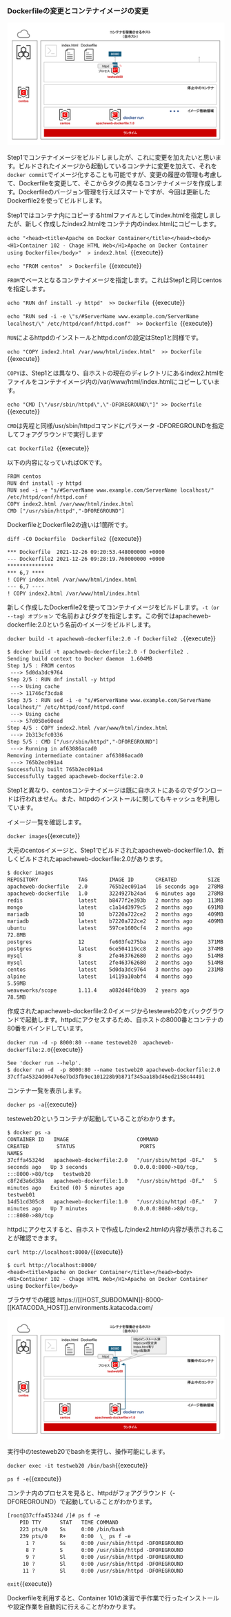 ### Dockerfileの変更とコンテナイメージの変更

![Test Image 1](https://raw.githubusercontent.com/mayumi00/katacoda-scenarios/main/container102/images/image204.png)

Step1でコンテナイメージをビルドしましたが、これに変更を加えたいと思います。ビルドされたイメージから起動しているコンテナに変更を加えて、それを`docker commit`でイメージ化することも可能ですが、変更の履歴の管理も考慮して、Dockerfileを変更して、そこからタグの異なるコンテナイメージを作成します。Dockerfileのバージョン管理を行えばスマートですが、今回は更新したDockerfile2を使ってビルドします。

Step1ではコンテナ内にコピーするhtmlファイルとしてindex.htmlを指定しましたが、新しく作成したindex2.htmlをコンテナ内のindex.htmlにコピーします。


`echo "<head><title>Apache on Docker Container</title></head><body><H1>Container 102 - Chage HTML Web</H1>Apache on Docker Container using Dockerfile</body>"  > index2.html `{{execute}}

`echo "FROM centos"  > Dockerfile `{{execute}}

`FROM`でベースとなるコンテナイメージを指定します。これはStep1と同じcentosを指定します。

`echo "RUN dnf install -y httpd"  >> Dockerfile `{{execute}}

`echo "RUN sed -i -e \"s/#ServerName www.example.com/ServerName localhost/\" /etc/httpd/conf/httpd.conf"  >> Dockerfile `{{execute}}

`RUN`によるhttpdのインストールとhttpd.confの設定はStep1と同様です。

`echo "COPY index2.html /var/www/html/index.html"  >> Dockerfile `{{execute}}

`COPY`は、Step1とは異なり、自ホストの現在のディレクトリにあるindex2.htmlをファイルをコンテナイメージ内の/var/www/html/index.htmlにコピーしています。

`echo "CMD [\"/usr/sbin/httpd\",\"-DFOREGROUND\"]" >> Dockerfile `{{execute}}

`CMD`は先程と同様/usr/sbin/httpdコマンドにパラメータ -DFOREGROUNDを指定してフォアグラウンドで実行します

`cat Dockerfile2 `{{execute}}

以下の内容になっていればOKです。

```text
FROM centos
RUN dnf install -y httpd
RUN sed -i -e "s/#ServerName www.example.com/ServerName localhost/" /etc/httpd/conf/httpd.conf
COPY index2.html /var/www/html/index.html
CMD ["/usr/sbin/httpd","-DFOREGROUND"]
```
DockerfileとDockerfile2の違いは1箇所です。

`diff -C0 Dockerfile  Dockerfile2 `{{execute}}
 
 ```text
 *** Dockerfile  2021-12-26 09:20:53.448000000 +0000
--- Dockerfile2 2021-12-26 09:28:19.760000000 +0000
***************
*** 6,7 ****
! COPY index.html /var/www/html/index.html
--- 6,7 ----
! COPY index2.html /var/www/html/index.html
 ```
新しく作成したDockerfile2を使ってコンテナイメージをビルドします。`-t（or --tag）オプション` で名前およびタグを指定します。この例ではapacheweb-dockerfile:2.0という名前のイメージをビルドします。

`docker build -t apacheweb-dockerfile:2.0 -f Dockerfile2 .`{{execute}}
 
```text
$ docker build -t apacheweb-dockerfile:2.0 -f Dockerfile2 .
Sending build context to Docker daemon  1.604MB
Step 1/5 : FROM centos
 ---> 5d0da3dc9764
Step 2/5 : RUN dnf install -y httpd
 ---> Using cache
 ---> 11746cf3cda8
Step 3/5 : RUN sed -i -e "s/#ServerName www.example.com/ServerName localhost/" /etc/httpd/conf/httpd.conf
 ---> Using cache
 ---> 57d058e60ead
Step 4/5 : COPY index2.html /var/www/html/index.html
 ---> 2b313cfc0336
Step 5/5 : CMD ["/usr/sbin/httpd","-DFOREGROUND"]
 ---> Running in af63086acad0
Removing intermediate container af63086acad0
 ---> 765b2ec091a4
Successfully built 765b2ec091a4
Successfully tagged apacheweb-dockerfile:2.0
```
Step1と異なり、centosコンテナイメージは既に自ホストにあるのでダウンロードは行われません。また、httpdのインストールに関してもキャッシュを利用しています。

イメージ一覧を確認します。

`docker images`{{execute}}

大元のcentosイメージと、Step1でビルドされたapacheweb-dockerfile:1.0、新しくビルドされたapacheweb-dockerfile:2.0があります。
```text
$ docker images
REPOSITORY             TAG       IMAGE ID       CREATED          SIZE
apacheweb-dockerfile   2.0       765b2ec091a4   16 seconds ago   278MB
apacheweb-dockerfile   1.0       3224927b24a4   6 minutes ago    278MB
redis                  latest    b8477f2e393b   2 months ago     113MB
mongo                  latest    c1a14d3979c5   2 months ago     691MB
mariadb                10        b7220a722ce2   2 months ago     409MB
mariadb                latest    b7220a722ce2   2 months ago     409MB
ubuntu                 latest    597ce1600cf4   2 months ago     72.8MB
postgres               12        fe603fe275ba   2 months ago     371MB
postgres               latest    6ce504119cc8   2 months ago     374MB
mysql                  8         2fe463762680   2 months ago     514MB
mysql                  latest    2fe463762680   2 months ago     514MB
centos                 latest    5d0da3dc9764   3 months ago     231MB
alpine                 latest    14119a10abf4   4 months ago     5.59MB
weaveworks/scope       1.11.4    a082d48f0b39   2 years ago      78.5MB
```

作成されたapacheweb-dockerfile:2.0イメージからtesteweb20をバックグラウンドで起動します。httpdにアクセスするため、自ホストの8000番とコンテナの80番をバインドしています。

`docker run -d -p 8000:80 --name testeweb20  apacheweb-dockerfile:2.0`{{execute}}

```text
See 'docker run --help'.
$ docker run -d  -p 8000:80 --name testweb20 apacheweb-dockerfile:2.0
37cffa45324d0047e6e7bd3fb9ec101228b9b871f345aa18bd46ed2158c44491
```

コンテナ一覧を表示します。

`docker ps -a`{{execute}}

testeweb20というコンテナが起動していることがわかります。

```text
$ docker ps -a
CONTAINER ID   IMAGE                      COMMAND                  CREATED         STATUS                     PORTS                                   NAMES
37cffa45324d   apacheweb-dockerfile:2.0   "/usr/sbin/httpd -DF…"   5 seconds ago   Up 3 seconds               0.0.0.0:8000->80/tcp, :::8000->80/tcp   testweb20
c8f2d3a6d38a   apacheweb-dockerfile:1.0   "/usr/sbin/httpd -DF…"   5 minutes ago   Exited (0) 5 minutes ago                                           testweb01
14d51cd305c8   apacheweb-dockerfile:1.0   "/usr/sbin/httpd -DF…"   7 minutes ago   Up 7 minutes               0.0.0.0:8080->80/tcp, :::8080->80/tcp
```

httpdにアクセスすると、自ホストで作成したindex2.htmlの内容が表示されることが確認できます。

`curl http://localhost:8000/`{{execute}}

```text
$ curl http://localhost:8000/
<head><title>Apache on Docker Container</title></head><body><H1>Container 102 - Chage HTML Web</H1>Apache on Docker Container using Dockerfile</body>
```
ブラウザでの確認
https://[[HOST_SUBDOMAIN]]-8000-[[KATACODA_HOST]].environments.katacoda.com/

![Test Image 1](https://raw.githubusercontent.com/mayumi00/katacoda-scenarios/main/container102/images/image202.png)

実行中のtesteweb20でbashを実行し、操作可能にします。

`docker exec -it testweb20 /bin/bash`{{execute}}

`ps f -e`{{execute}}

コンテナ内のプロセスを見ると、httpdがフォアグラウンド（-DFOREGROUND）で起動していることがわかります。
```text
[root@37cffa45324d /]# ps f -e 
    PID TTY      STAT   TIME COMMAND
    223 pts/0    Ss     0:00 /bin/bash
    239 pts/0    R+     0:00  \_ ps f -e
      1 ?        Ss     0:00 /usr/sbin/httpd -DFOREGROUND
      8 ?        S      0:00 /usr/sbin/httpd -DFOREGROUND
      9 ?        Sl     0:00 /usr/sbin/httpd -DFOREGROUND
     10 ?        Sl     0:00 /usr/sbin/httpd -DFOREGROUND
     11 ?        Sl     0:00 /usr/sbin/httpd -DFOREGROUND
```

`exit`{{execute}}

Dockerfileを利用すると、Container 101の演習で手作業で行ったインストールや設定作業を自動的に行えることがわかります。

